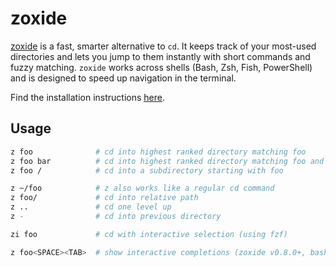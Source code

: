 # zoxide

[zoxide](https://github.com/ajeetdsouza/zoxide) is a fast, smarter alternative to `cd`. It keeps track of your most-used directories and lets you jump to them instantly with short commands and fuzzy matching. `zoxide` works across shells (Bash, Zsh, Fish, PowerShell) and is designed to speed up navigation in the terminal.

Find the installation instructions [here](https://github.com/ajeetdsouza/zoxide#installation).

## Usage

```bash
z foo              # cd into highest ranked directory matching foo
z foo bar          # cd into highest ranked directory matching foo and bar
z foo /            # cd into a subdirectory starting with foo

z ~/foo            # z also works like a regular cd command
z foo/             # cd into relative path
z ..               # cd one level up
z -                # cd into previous directory

zi foo             # cd with interactive selection (using fzf)

z foo<SPACE><TAB>  # show interactive completions (zoxide v0.8.0+, bash 4.4+/fish/zsh only)
```